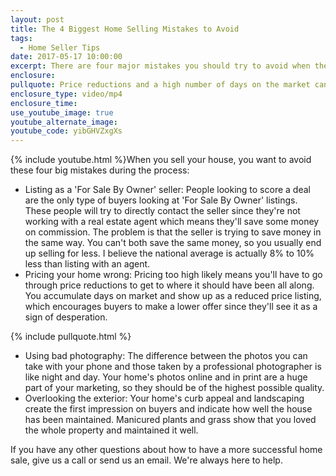 ```yaml
---
layout: post
title: The 4 Biggest Home Selling Mistakes to Avoid
tags:
  - Home Seller Tips
date: 2017-05-17 10:00:00
excerpt: There are four major mistakes you should try to avoid when the time comes to sell your house.
enclosure:
pullquote: Price reductions and a high number of days on the market can make you look desperate.
enclosure_type: video/mp4
enclosure_time:
use_youtube_image: true
youtube_alternate_image:
youtube_code: yibGHVZxgXs
---
```



{% include youtube.html %}When you sell your house, you want to avoid these four big mistakes during the process:

* Listing as a 'For Sale By Owner' seller: People looking to score a deal are the only type of buyers looking at 'For Sale By Owner' listings. These people will try to directly contact the seller since they're not working with a real estate agent which means they'll save some money on commission. The problem is that the seller is trying to save money in the same way. You can't both save the same money, so you usually end up selling for less. I believe the national average is actually 8% to 10% less than listing with an agent.
* Pricing your home wrong: Pricing too high likely means you'll have to go through price reductions to get to where it should have been all along. You accumulate days on market and show up as a reduced price listing, which encourages buyers to make a lower offer since they'll see it as a sign of desperation.

{% include pullquote.html %}

* Using bad photography: The difference between the photos you can take with your phone and those taken by a professional photographer is like night and day. Your home's photos online and in print are a huge part of your marketing, so they should be of the highest possible quality.
* Overlooking the exterior: Your home's curb appeal and landscaping create the first impression on buyers and indicate how well the house has been maintained. Manicured plants and grass show that you loved the whole property and maintained it well.

If you have any other questions about how to have a more successful home sale, give us a call or send us an email. We're always here to help.